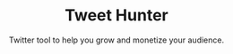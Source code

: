 ---
title: "Tweet Hunter"
subtitle: "Twitter tool to help you grow and monetize your audience."
external_url: https://tweethunter.io
logo: 'https://uploads-ssl.webflow.com/62753f70ab07d3b66d844be5/62753f70ab07d35684844c5e_favicon%20tweet%20hunter.png'
categories: [resources]
sitemap: false
---